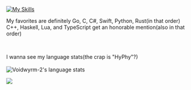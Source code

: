 [![My Skills](https://skillicons.dev/icons?i=go,cs,swift,ruby,ts,git,kotlin,py,rust,js,html,css,lua,neovim,vscode,apple,windows,npm,nodejs,idea,haskell,c,blender)](https://skillicons.dev)
<br>

My favorites are definitely Go, C, C#, Swift, Python, Rust(in that order)<br>
C++, Haskell, Lua, and TypeScript get an honorable mention(also in that order)


<br>

I wanna see my language stats(the crap is "HyPhy"?)<br><br>
![Voidwyrm-2's language stats](https://github-readme-stats.vercel.app/api/top-langs/?username=voidwyrm-2&layout=compact&theme=synthwave&langs_count=20)


<p align="left">
	<img src="https://raw.githubusercontent.com/catppuccin/catppuccin/main/assets/footers/gray0_ctp_on_line.svg?sanitize=true" />
</p>
<!--https://github.com/catppuccin-->
